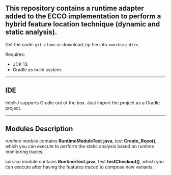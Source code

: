 This repository contains a runtime adapter added to the ECCO implementation to perform a hybrid feature location technique (dynamic and static analysis).
---
Get the code: `git clone` or download zip file into `<working_dir>`.

Requires:
* JDK 13.
* Gradle as build system.
---

## IDE

IntelliJ supports Gradle out of the box. Just import the project as a Gradle project.

---
## Modules Description
*runtime* module contains __RuntimeModuleTest.java__, test __Create_Repo()__, which you can execute to perform the static analysis based on runtime monitoring traces.


*service* module contains __RuntimeTest.java__, test __testCheckout()__, which you can execute after having the features traced to compose new variants.
